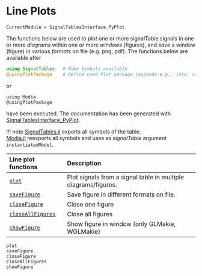 # Line Plots

```@meta
CurrentModule = SignalTablesInterface_PyPlot
```

The functions below are used to *plot* one or more signalTable signals in one or more *diagrams*
within one or more *windows* (figures), and *save* a window (figure) in various *formats* on file
(e.g. png, pdf). The functions below are available after

```julia
using SignalTables   # Make Symbols available
@usingPlotPackage    # Define used Plot package (expands e.g., into: using PlotPackage_PyPlot)
```

or

```
using Modia
@usingPlotPackage
```

have been executed. The documentation has been generated with [SignalTablesInterface_PyPlot](https://github.com/ModiaSim/SignalTablesInterface_PyPlot.jl).

!!! note
    [SignalTables.jl](https://github.com/ModiaSim/SignalTables.jl) exports all symbols of the table.\
    [Modia.jl](https://github.com/ModiaSim/Modia.jl) reexports all symbols and uses as *signalTable* argument `instantiatedModel`.

| Line plot functions       | Description                                                    |
|:--------------------------|:---------------------------------------------------------------|
| [`plot`](@ref)            | Plot signals from a signal table in multiple diagrams/figures. |
| [`saveFigure`](@ref)      | Save figure in different formats on file.                      |
| [`closeFigure`](@ref)     | Close one figure                                               |
| [`closeAllFigures`](@ref) | Close all figures                                              |
| [`showFigure`](@ref)      | Show figure in window (only GLMakie, WGLMakie)                 |


```@docs
plot
saveFigure
closeFigure
closeAllFigures
showFigure
```
